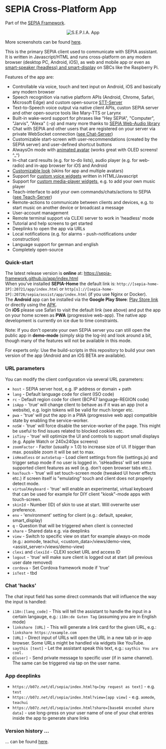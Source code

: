 # SEPIA Cross-Platform App
Part of the [SEPIA Framework](https://sepia-framework.github.io/).  

<p align="center">
  <img src="https://github.com/SEPIA-Framework/SEPIA-Framework.github.io/blob/master/img/teach-ui.png" alt="S.E.P.I.A. App"/>
</p>
  
More screenshots can be found [here](screenshots).  
  
This is the primary SEPIA client used to communicate with SEPIA assistant. It is written in Javascript/HTML and runs cross-platform on any modern browser (desktop PC, Android, iOS),
as web and mobile app or even as [smart-speaker (headless) and smart-display](https://github.com/SEPIA-Framework/sepia-installation-and-setup/tree/master/sepia-client-installation) on SBCs like the Raspberry Pi.  
  
Features of the app are:
* Controllable via voice, touch and text input on Android, iOS and basically any modern browser
* Speech recognition via native platform APIs (Android, Chrome, Safari, Microsoft Edge) and custom open-source [STT-Server](https://github.com/SEPIA-Framework/sepia-stt-server)
* Text-to-Speech voice output via native client APIs, custon SEPIA server and other open-source tools like Mary-TTS or Larynx
* Built-in wake-word support for phrases like "Hey SEPIA", "Computer", "Jarvis", "Alexa" (:-p) and many more thanks to [SEPIA Web-Audio library](https://github.com/SEPIA-Framework/sepia-web-audio)
* Chat with SEPIA and other users that are registered on your server via private WebSocket connection ([see Chat-Server](https://github.com/SEPIA-Framework/sepia-websocket-server-java))
* Customizable start-screen with user-recommendations (created by the SEPIA server) and user-defined shortcut buttons
* AlwaysOn mode with [animated avatar](screenshots/avatar-classic.png) (works great with OLED screens! ^_^)
* In-chat card results (e.g. for to-do lists), audio player (e.g. for web-radio) and in-app browser for iOS and Android
* [Customizable look](screenshots/README.md) (skins for app and multiple avatars)
* Support for [custom voice widgets](https://github.com/SEPIA-Framework/sepia-docs/wiki/Creating-HTML-voice-widgets-for-the-SEPIA-client) written in HTML/Javascript 
* Support for [custom media-player widgets](https://github.com/SEPIA-Framework/sepia-docs/wiki/Embedded-Media-Player), e.g. to add your own music player
* Teach-interface to add your own commands/chats/actions to SEPIA ([see Teach-Server](https://github.com/SEPIA-Framework/sepia-teach-server))
* Remote-actions to communicate between clients and devices, e.g. to start music on another device or broadcast a message
* User-account management
* Remote terminal support via CLEXI server to work in 'headless' mode
* Tutorial and help screens to get started
* Deeplinks to open the app via URLs
* Local notifications (e.g. for alarms - push-notifications under construction)
* Language support for german and english
* Completely open-source

### Quick-start

The latest release version is **online** at: https://sepia-framework.github.io/app/index.html  
When you've installed **SEPIA-Home** the default link is: `http://[sepia-home-IP]:20721/app/index.html` or `http[s]://[sepia-home-IP]:20726/sepia/assist/app/index.html` (if you use Nginx or Docker).  
The **Android** app can be installed via the **Google Play Store**: [Play Store link](https://play.google.com/store/apps/details?id=de.bytemind.sepia.app.web) or directly using the [APK](https://github.com/SEPIA-Framework/sepia-installation-and-setup/releases).  
On **iOS** please use Safari to visit the default link (see above) and put the app on your home screen as **PWA** (progressive web-app). The native app development is currently on ice due to time constraints.  
  
Note: If you don't operate your own SEPIA server you can still open the public app in **demo-mode** (simply skip the log-in) and look around a bit, though many of the features will not be available in this mode.  
  
For experts only: Use the build-scripts in this repository to build your own version of the app (Android and an iOS BETA are available).

### URL parameters

You can modify the client configuration via several URL parameters:
* `host` - SEPIA server host, e.g. IP address or domain + path
* `lang` - Default language code for client (ISO code)
* `rc` - Default region code for client (BCP47 language-REGION code)
* `isApp` - 'true' will change client to behave as if it was an app (not a website), e.g. login tokens will be valid for much longer etc.
* `pwa` - 'true' will put the app in a PWA (progressive web app) compatible state by enabling the service-worker.
* `noSW` - 'true' will force disable the service-worker of the page. This might be useful to find issues related to blocked cookies etc.
* `isTiny` - 'true' will optimize the UI and controls to support small displays (e.g. Apple Watch or 240x240px screens)
* `zoomFactor` - Factor (usually > 1.0) to increase size of UI. If bigger than max. possible zoom it will be set to max.
* `isHeadless` or `autoSetup` - Load client settings from file (settings.js) and trigger setup mode if no user is logged in. 'isHeadless' will set some supported client features as well (e.g. don't open browser tabs etc.).
* `hasTouch` - 'true' will set touch-screen mode (tweaked UI hover effects etc.) if screen itself is "emulating" touch and client does not properly detect mode.
* `virtualKeyboard` - 'true' will enable an experimental, virtual keyboard that can be used for example for DIY client "kiosk"-mode apps with touch-screen.
* `skinId` - Number (ID) of skin to use at start. Will overwrite user preference.
* `env` - 'environment' setting for client (e.g.: default, speaker, smart_display)
* `q` - Question that will be triggered when client is connected
* `share` - Shared data e.g. via deeplinks
* `view` - Switch to specific view on start for example always-on mode (e.g.: aomode, teachui, <custom_data>/views/demo-view, <assist_server>/views/demo-view)
* `clexi` and `clexiId` - CLEXI socket URL and access ID
* `logout` - 'true' will make sure client is logged out at start (all previous user date removed)
* `cordova` - Set Cordova framework mode if 'true'
* `isTest` - tbd

### Chat 'hacks'

The chat input field has some direct commands that will influence the way the input is handled:
* `i18n:[lang_code]` - This will tell the assistant to handle the input in a certain langauge, e.g.: `i18n:de Guten Tag` (assuming you are in English mode)
* `linkshare [URL]` - This will generate a link card for the given URL, e.g.: `linkshare https://example.com`
* `[URL]` - Direct input of URLs will open the URL in a new tab or in-app browser. Some URLs might be handled via widgets like YouTube.
* `saythis [text]` - Let the assistant speak this text, e.g.: `saythis You are cool.`
* `@[user]` - Send private message to specific user (if in same channel). The same can be triggered via tap on the user name.

### App deeplinks

* `https://b07z.net/dl/sepia/index.html?q=[my request as text]` - e.g. `test`
* `https://b07z.net/dl/sepia/index.html?view=[app view]` - e.g. `aomode`, `teachui`
* `https://b07z.net/dl/sepia/index.html?share=[base64 encoded share data]` - use long-press on your user name of one of your chat entries inside the app to generate share links

### Version history ...

... can be found [here](https://github.com/SEPIA-Framework/SEPIA-Framework.github.io/blob/master/app/README.md).
